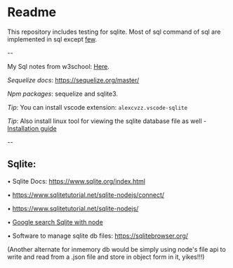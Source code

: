 # Readme

This repository includes testing for sqlite. Most of sql command of sql are implemented in sql except [few](https://sqlite.org/omitted.html).

--

My Sql notes from w3school: [Here](https://gist.github.com/sahilrajput03/6e8e89c2e62809d890c5f09d78e0d601).

_Sequelize docs_: https://sequelize.org/master/

_Npm packages_: sequelize and sqlite3.

_Tip_: You can install vscode extension: `alexcvzz.vscode-sqlite`

_Tip_: Also install linux tool for viewing the sqlite database file as well - [Installation guide](https://github.com/sahilrajput03/sahilrajput03/blob/master/arch-notes.md#insatlled-sqliteman)


--
## Sqlite:

• Sqlite Docs: https://www.sqlite.org/index.html

• https://www.sqlitetutorial.net/sqlite-nodejs/connect/

• https://www.sqlitetutorial.net/sqlite-nodejs/

• [Google search Sqlite with node](https://www.google.com/search?q=sqllite+with+node&rlz=1C1CHBD_enIN917IN917&oq=sqllite+with+node&aqs=chrome..69i57j0i13i457j0i13j0i10i22i30j0i22i30l4.2738j0j1&sourceid=chrome&ie=UTF-8)

• Software to manage sqlite db files: https://sqlitebrowser.org/

(Another alternate for inmemory db would be simply using node's file api to write and read from a .json file and store in object form in it, yikes!!!)
